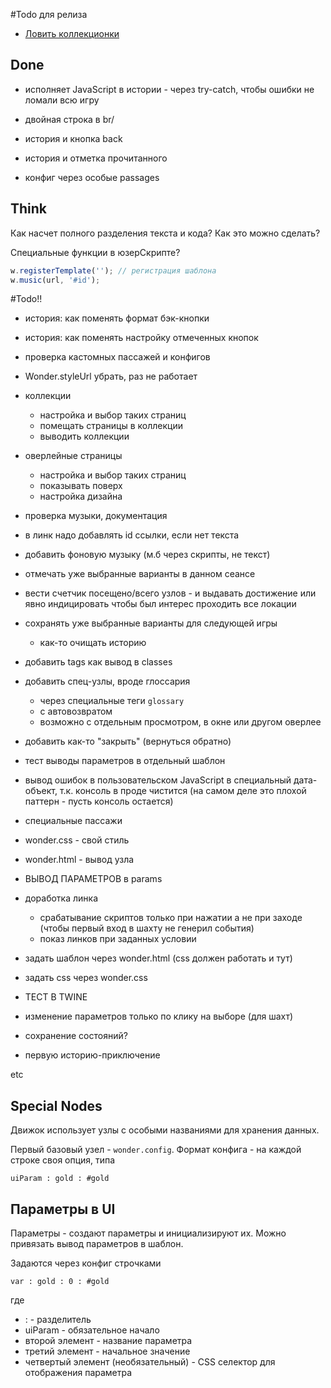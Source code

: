 
#Todo для релиза

- [Ловить коллекционки](Collectibles.md)


## Done
- исполняет JavaScript в истории - через try-catch, чтобы ошибки не ломали всю игру
- двойная строка в br/
- история и кнопка back
- история и отметка прочитанного

- конфиг через особые passages

## Think
Как насчет полного разделения текста и кода? Как это можно сделать?

Специальные функции в юзерСкрипте?

```js
w.registerTemplate(''); // регистрация шаблона
w.music(url, '#id');
```


#Todo!!
- история: как поменять формат бэк-кнопки
- история: как поменять настройку отмеченных кнопок
- проверка кастомных пассажей и конфигов

- Wonder.styleUrl убрать, раз не работает

- коллекции
    - настройка и выбор таких страниц
    - помещать страницы в коллекции
    - выводить коллекции
    
- оверлейные страницы   
     - настройка и выбор таких страниц
     - показывать поверх 
     - настройка дизайна
     
    

- проверка музыки, документация

- в линк надо добавлять id ссылки, если нет текста

- добавить фоновую музыку (м.б через скрипты, не текст)

- отмечать уже выбранные варианты в данном сеансе

- вести счетчик посещено/всего узлов - и выдавать достижение или явно индицировать 
чтобы был интерес проходить все локации


- сохранять уже выбранные варианты для следующей игры
    - как-то очищать историю

- добавить tags как вывод в classes
- добавить спец-узлы, вроде глоссария 
    - через специальные теги `glossary`
    - с автовозвратом 
    - возможно с отдельным просмотром, в окне или другом оверлее
    
- добавить как-то "закрыть" (вернуться обратно)

- тест выводы параметров в отдельный шаблон


- вывод ошибок в пользовательском JavaScript в специальный дата-объект, т.к. консоль в проде чистится (на самом деле это плохой паттерн - пусть консоль остается)

- специальные пассажи
- wonder.css - свой стиль
- wonder.html - вывод узла

- ВЫВОД ПАРАМЕТРОВ в params
- доработка линка
    - срабатывание скриптов только при нажатии а не при заходе (чтобы первый вход в шахту не генерил события)
    - показ линков при заданных условии    

- задать шаблон через wonder.html (css должен работать и тут)
- задать css через wonder.css
- ТЕСТ В TWINE

- изменение параметров только по клику на выборе (для шахт)
- сохранение состояний?

- первую историю-приключение

etc

## Special Nodes

Движок использует узлы с особыми названиями для хранения данных.

Первый базовый узел - `wonder.config`. Формат конфига - на каждой строке своя опция, типа
```text
uiParam : gold : #gold
```

## Параметры в UI
Параметры - создают параметры и инициализируют их. Можно привязать вывод параметров в шаблон.


Задаются через конфиг строчками
```text
var : gold : 0 : #gold
```
где
- : - разделитель
- uiParam - обязательное начало
- второй элемент - название параметра
- третий элемент - начальное значение
- четвертый элемент (необязательный) - CSS селектор для отображения параметра
